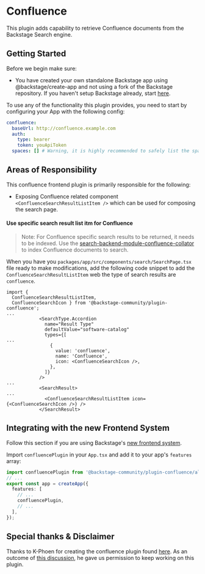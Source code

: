 # Confluence

This plugin adds capability to retrieve Confluence documents from the Backstage Search engine.

## Getting Started

Before we begin make sure:

- You have created your own standalone Backstage app using @backstage/create-app and not using a fork of the Backstage repository. If you haven't setup Backstage already, start [here](https://backstage.io/docs/getting-started/).

To use any of the functionality this plugin provides, you need to start by configuring your App with the following config:

```yaml
confluence:
  baseUrl: http://confluence.example.com
  auth:
    type: bearer
    token: youApiToken
  spaces: [] # Warning, it is highly recommended to safely list the spaces that you want to index, either all documents will be indexed.
```

## Areas of Responsibility

This confluence frontend plugin is primarily responsible for the following:

- Exposing Confluence related component `<ConfluenceSearchResultListItem />` which can be used for composing the search page.

#### Use specific search result list itm for Confluence

> Note: For Confluence specific search results to be returned, it needs to be indexed. Use the [search-backend-module-confluence-collator](../search-backend-module-confluence-collator/README.md) to index Confluence documents to search.

When you have you `packages/app/src/components/search/SearchPage.tsx` file ready to make modifications, add the following code snippet to add the `ConfluenceSearchResultListItem` web the type of search results are `confluence`.

```tsx
import {
  ConfluenceSearchResultListItem,
  ConfluenceSearchIcon } from '@backstage-community/plugin-confluence';
...
            <SearchType.Accordion
              name="Result Type"
              defaultValue="software-catalog"
              types={[
...
                {
                  value: 'confluence',
                  name: 'Confluence',
                  icon: <ConfluenceSearchIcon />,
                },
              ]}
            />
...
            <SearchResult>
...
              <ConfluenceSearchResultListItem icon={<ConfluenceSearchIcon />} />
            </SearchResult>
```

## Integrating with the new Frontend System

Follow this section if you are using Backstage's [new frontend system](https://backstage.io/docs/frontend-system/).

Import `confluencePlugin` in your `App.tsx` and add it to your app's `features` array:

```typescript
import confluencePlugin from '@backstage-community/plugin-confluence/alpha';
// ...
export const app = createApp({
  features: [
    // ...
    confluencePlugin,
    // ...
  ],
});
```

## Special thanks & Disclaimer

Thanks to K-Phoen for creating the confluence plugin found [here](https://github.com/K-Phoen/backstage-plugin-confluence). As an outcome
of [this discussion](https://github.com/K-Phoen/backstage-plugin-confluence/issues/193), he gave us permission to keep working on this plugin.
